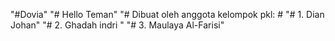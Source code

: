 "#Dovia"
"# Hello Teman"
"# Dibuat oleh anggota kelompok pkl: #
"# 1. Dian Johan"
"# 2. Ghadah indri "
"# 3. Maulaya Al-Farisi" 
